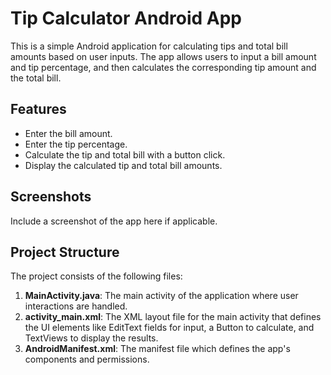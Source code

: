 # Tip Calculator Android App

This is a simple Android application for calculating tips and total bill amounts based on user inputs. The app allows users to input a bill amount and tip percentage, and then calculates the corresponding tip amount and the total bill.

## Features
- Enter the bill amount.
- Enter the tip percentage.
- Calculate the tip and total bill with a button click.
- Display the calculated tip and total bill amounts.

## Screenshots
Include a screenshot of the app here if applicable.

## Project Structure

The project consists of the following files:

1. **MainActivity.java**: The main activity of the application where user interactions are handled.
2. **activity_main.xml**: The XML layout file for the main activity that defines the UI elements like EditText fields for input, a Button to calculate, and TextViews to display the results.
3. **AndroidManifest.xml**: The manifest file which defines the app's components and permissions.

